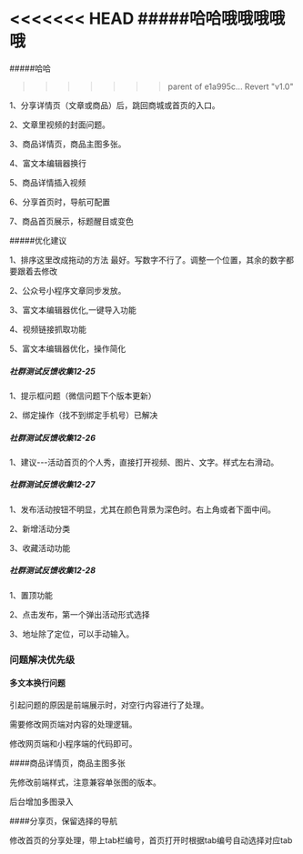 
<<<<<<< HEAD
#####哈哈哦哦哦哦哦
=======
#####哈哈
>>>>>>> parent of e1a995c... Revert "v1.0"

1、分享详情页（文章或商品）后，跳回商城或首页的入口。

<!--不符合大众操作习惯-->

2、文章里视频的封面问题。

<!--集成千牛云上传后解决-->

3、商品详情页，商品主图多张。

<!--后续优化-->

4、富文本编辑器换行

<!--更换一个简单的编辑-->

5、商品详情插入视频

<!--前端样式需要跳转-->

6、分享首页时，导航可配置

 <!--需求不明-->

7、商品首页展示，标题醒目或变色

<!--不是主流的展示形式-->


#####优化建议

1、排序这里改成拖动的方法 最好。写数字不行了。调整一个位置，其余的数字都要跟着去修改

<!--后续优化-->

2、公众号小程序文章同步发放。

<!--需集成微信公众号管理的接口，短期内不考虑-->

3、富文本编辑器优化,一键导入功能

<!--短期内不考虑-->

4、视频链接抓取功能

<!--短期内不考虑-->

5、富文本编辑器优化，操作简化

<!--更换一个简单的编辑-->

##### 社群测试反馈收集12-25

1、提示框问题（微信问题下个版本更新）

2、绑定操作（找不到绑定手机号）已解决

##### 社群测试反馈收集12-26

1、建议---活动首页的个人秀，直接打开视频、图片、文字。样式左右滑动。    

<!--调研后再决定-->

##### 社群测试反馈收集12-27

1、发布活动按钮不明显，尤其在颜色背景为深色时。右上角或者下面中间。

<!--社群功能增加后，会考虑按钮放置的设计问题-->

2、新增活动分类

<!--活动较多后会陆续增加-->

3、收藏活动功能

<!--活动较多后会陆续增加-->

##### 社群测试反馈收集12-28

1、置顶功能

<!--活动较多后会陆续增加-->

2、点击发布，第一个弹出活动形式选择

<!--调研后再决定-->

3、地址除了定位，可以手动输入。

<!--地址必须使用定位，手动输入的地址无法准确获取定位信息-->



### 问题解决优先级

#### 多文本换行问题

引起问题的原因是前端展示时，对空行内容进行了处理。

需要修改网页端对内容的处理逻辑。

修改网页端和小程序端的代码即可。

####商品详情页，商品主图多张

先修改前端样式，注意兼容单张图的版本。

后台增加多图录入

####分享页，保留选择的导航

修改首页的分享处理，带上tab栏编号，首页打开时根据tab编号自动选择对应tab